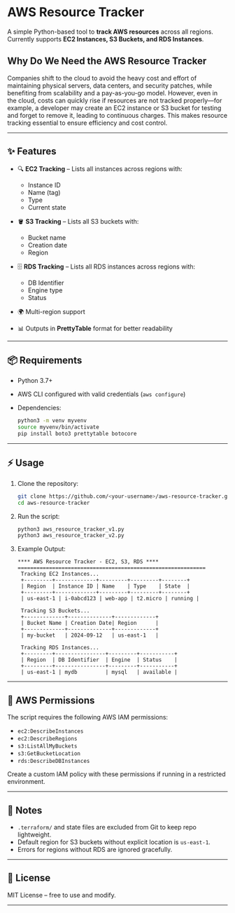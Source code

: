 # AWS Resource Tracker

A simple Python-based tool to **track AWS resources** across all regions.
Currently supports **EC2 Instances, S3 Buckets, and RDS Instances**.

## Why Do We Need the AWS Resource Tracker
Companies shift to the cloud to avoid the heavy cost and effort of maintaining physical servers, data centers, and security patches, while benefiting from scalability and a pay-as-you-go model. However, even in the cloud, costs can quickly rise if resources are not tracked properly—for example, a developer may create an EC2 instance or S3 bucket for testing and forget to remove it, leading to continuous charges. This makes resource tracking essential to ensure efficiency and cost control.

---

## ✨ Features

* 🔍 **EC2 Tracking** – Lists all instances across regions with:

  * Instance ID
  * Name (tag)
  * Type
  * Current state

* 🪣 **S3 Tracking** – Lists all S3 buckets with:

  * Bucket name
  * Creation date
  * Region

* 🗄️ **RDS Tracking** – Lists all RDS instances across regions with:

  * DB Identifier
  * Engine type
  * Status

* 🌍 Multi-region support

* 📊 Outputs in **PrettyTable** format for better readability

---

## 📦 Requirements

* Python 3.7+
* AWS CLI configured with valid credentials (`aws configure`)
* Dependencies:

  ```bash
  python3 -m venv myvenv
  source myvenv/bin/activate
  pip install boto3 prettytable botocore
  ```

---

## ⚡ Usage

1. Clone the repository:

   ```bash
   git clone https://github.com/<your-username>/aws-resource-tracker.git
   cd aws-resource-tracker
   ```

2. Run the script:

   ```bash
   python3 aws_resource_tracker_v1.py
   python3 aws_resource_tracker_v2.py

   ```

3. Example Output:

   ```
   **** AWS Resource Tracker - EC2, S3, RDS ****
   ============================================================
    Tracking EC2 Instances...
    +---------+-------------+---------+---------+--------+
    | Region  | Instance ID | Name    | Type    | State  |
    +---------+-------------+---------+---------+--------+
    | us-east-1 | i-0abcd123 | web-app | t2.micro | running |

    Tracking S3 Buckets...
    +-------------+--------------+-------------+
    | Bucket Name | Creation Date| Region      |
    +-------------+--------------+-------------+
    | my-bucket   | 2024-09-12   | us-east-1   |

    Tracking RDS Instances...
    +---------+----------------+---------+-----------+
    | Region  | DB Identifier  | Engine  | Status    |
    +---------+----------------+---------+-----------+
    | us-east-1 | mydb         | mysql   | available |
   ```

---

## 🔐 AWS Permissions

The script requires the following AWS IAM permissions:

* `ec2:DescribeInstances`
* `ec2:DescribeRegions`
* `s3:ListAllMyBuckets`
* `s3:GetBucketLocation`
* `rds:DescribeDBInstances`

Create a custom IAM policy with these permissions if running in a restricted environment.

---

## 📌 Notes

* `.terraform/` and state files are excluded from Git to keep repo lightweight.
* Default region for S3 buckets without explicit location is `us-east-1`.
* Errors for regions without RDS are ignored gracefully.

---

## 📜 License

MIT License – free to use and modify.

---
